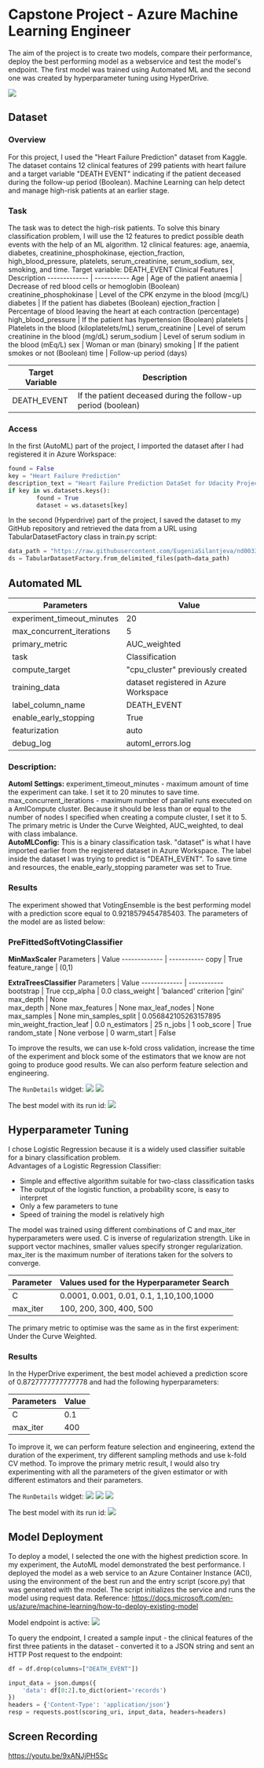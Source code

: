 
# Capstone Project - Azure Machine Learning Engineer

The aim of the project is to create two models, compare their performance, deploy the best performing model as a webservice and test the model's endpoint. The first model was trained using Automated ML and the second one  was created by  hyperparameter tuning using HyperDrive. 

![](Images/Projectdiagram.JPG)

## Dataset

### Overview
For this project, I used the "Heart Failure Prediction" dataset from Kaggle. The dataset contains 12 clinical features of 299 patients with heart failure and a target variable "DEATH EVENT" indicating if the patient deceased during the follow-up period (Boolean). Machine Learning can help detect and manage high-risk patients at an earlier stage.

### Task
The task was to detect the high-risk patients. To solve this binary classification problem, I will use the 12 features to predict possible death events with the help of an ML algorithm. 
12 clinical features: age, anaemia, diabetes, creatinine_phosphokinase, ejection_fraction, high_blood_pressure, platelets, serum_creatinine, serum_sodium, sex, smoking, and time. Target variable: DEATH_EVENT
Clinical Features | Description 
------------- | ----------- 
Age | Age of the patient
anaemia  | Decrease of red blood cells or hemoglobin (Boolean)
creatinine_phosphokinase | Level of the CPK enzyme in the blood (mcg/L)
diabetes | If the patient has diabetes (Boolean)
ejection_fraction | Percentage of blood leaving the heart at each contraction (percentage)
high_blood_pressure | If the patient has hypertension (Boolean)
platelets | Platelets in the blood (kiloplatelets/mL)
serum_creatinine | Level of serum creatinine in the blood (mg/dL)
serum_sodium | Level of serum sodium in the blood (mEq/L)
sex | Woman or man (binary)
smoking | If the patient smokes or not (Boolean)
time | Follow-up period (days)

Target Variable | Description 
------------- | ----------- 
DEATH_EVENT | If the patient deceased during the follow-up period (boolean)



### Access
In the first (AutoML) part of the project, I imported the dataset after I had registered it in Azure Workspace:   

```Python
found = False
key = "Heart Failure Prediction"
description_text = "Heart Failure Prediction DataSet for Udacity Project 3"
if key in ws.datasets.keys(): 
        found = True
        dataset = ws.datasets[key]
```       
        
        

In the second (Hyperdrive) part of the project, I saved the dataset to my GitHub repository and retrieved the data from a URL using TabularDatasetFactory class in train.py script: 

```Python
data_path = "https://raw.githubusercontent.com/EugeniaSilantjeva/nd00333-capstone/master/heart_failure_clinical_records_dataset.csv"
ds = TabularDatasetFactory.from_delimited_files(path=data_path)
```

## Automated ML

Parameters | Value 
------------- | ----------- 
experiment_timeout_minutes | 20
max_concurrent_iterations | 5
primary_metric | AUC_weighted
task  | Classification
compute_target | "cpu_cluster" previously created
training_data | dataset registered in Azure Workspace
label_column_name | DEATH_EVENT
enable_early_stopping | True
featurization | auto
debug_log | automl_errors.log

### Description:
**Automl Settings:** experiment_timeout_minutes - maximum amount of time the experiment can take. I set it to 20 minutes to save time. max_concurrent_iterations - maximum number of parallel runs executed on a AmlCompute cluster. Because it should be less than or equal to the number of nodes I specified when creating a compute cluster, I set it to 5. The primary metric is Under the Curve Weighted, AUC_weighted, to deal with class imbalance.<br />
**AutoMLConfig:** This is a binary classification task. "dataset" is what I have imported earlier from the registered dataset in Azure Workspace. The label inside the dataset I was trying to predict is "DEATH_EVENT". To save time and resources, the enable_early_stopping parameter was set to True.


### Results

The experiment showed that VotingEnsemble is the best performing model with a prediction score equal to 0.9218579454785403. The parameters of the model are as listed below:
### PreFittedSoftVotingClassifier

**MinMaxScaler**
Parameters | Value 
------------- | ----------- 
copy | True
feature_range | (0,1)


**ExtraTreesClassifier**
Parameters | Value 
------------- | ----------- 
bootstrap | True
ccp_alpha | 0.0 
class_weight | 'balanced'
criterion |'gini'
max_depth | None                                                                                                                                                              
max_depth | None
max_features | None
max_leaf_nodes | None
max_samples | None
min_samples_split | 0.056842105263157895
min_weight_fraction_leaf | 0.0
n_estimators | 25
n_jobs | 1
oob_score | True
random_state | None
verbose | 0
warm_start | False
                                                  
To improve the results, we can use k-fold cross validation, increase the time of the experiment and block some of the estimators that we know are not going to produce good results. We can also perform feature selection and engineering. 


The `RunDetails` widget:
![](Images/Automlrundetails0.1.JPG)
![](Images/rundetailsautoml.JPG)

The best model with its run id:
![](Images/AutomlbestrunidJPG.JPG)

## Hyperparameter Tuning

I chose Logistic Regression because it is a widely used classifier suitable for a binary classification problem.<br />
Advantages of a Logistic Regression Classifier:
* Simple and effective algorithm suitable for two-class classification tasks
* The output of the logistic function, a probability score, is easy to interpret
* Only a few parameters to tune
* Speed of training the model is relatively high


The model was trained using different combinations of C and max_iter hyperparameters were used. C is inverse of regularization strength. Like in support vector machines, smaller values specify stronger regularization. max_iter is the maximum number of iterations taken for the solvers to converge.

Parameter | Values used for the Hyperparameter Search
------------- | ----------- 
C | 0.0001, 0.001, 0.01, 0.1, 1,10,100,1000
max_iter | 100, 200, 300, 400, 500

The primary metric to optimise was the same as in the first experiment: Under the Curve Weighted.

### Results

In the HyperDrive experiment, the best model achieved a prediction score of 0.8727777777777778 and had the following hyperparameters:

Parameters | Value 
------------- | ----------- 
C | 0.1 
max_iter | 400

To improve it, we can perform feature selection and engineering, extend the duration of the experiment, try different sampling methods and use k-fold CV method. To improve the primary metric result, I would also try experimenting with all the parameters of the given estimator or with different estimators and their parameters.  


The `RunDetails` widget:
![](Images/Hyperdriverundetails.JPG)
![](Images/huperdrive2.JPG)
![](Images/hyperdrive3.JPG)

The best model with its run id:
![](Images/hyperdrivebestmodel.JPG)

## Model Deployment

To deploy a model, I selected the one with the highest prediction score. In my experiment, the AutoML model demonstrated the best performance. I deployed the model as a web service to an Azure Container Instance (ACI), using the environment of the best run and the entry script (score.py) that was generated with the model. The script initializes the service and runs the model using request data. Reference: https://docs.microsoft.com/en-us/azure/machine-learning/how-to-deploy-existing-model 

Model endpoint is active:
![](Images/modelendpointactive.JPG)

To query the endpoint, I created a sample input -  the clinical features of the first three patients in the dataset - converted it to a JSON string and sent an HTTP Post request to the endpoint:
```Python
df = df.drop(columns=["DEATH_EVENT"])

input_data = json.dumps({
    'data': df[0:2].to_dict(orient='records')
})
headers = {'Content-Type': 'application/json'}
resp = requests.post(scoring_uri, input_data, headers=headers)
```
## Screen Recording
https://youtu.be/9xANJjPH5Sc

